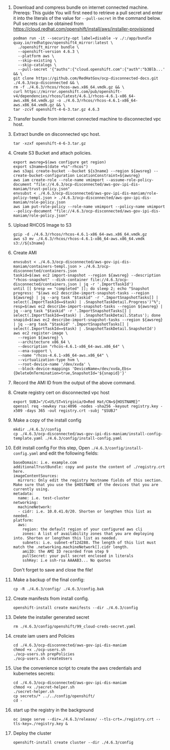 1. Download and compress bundle on internet connected machine.
   Prereqs:
   This guide 
   You will first need to retrieve a pull secret and enter it into the literals of the value for `--pull-secret` in the command below. Pull secrets can be obtained from https://cloud.redhat.com/openshift/install/aws/installer-provisioned

    ```
    podman run -it --security-opt label=disable -v ./:/app/bundle quay.io/redhatgov/openshift4_mirror:latest \
      ./openshift_mirror bundle \
      --openshift-version 4.6.3 \
      --platform aws \
      --skip-existing \
      --skip-catalogs \
      --pull-secret '{"auths":{"cloud.openshift.com":{"auth":"b3Blb...' && \
    git clone https://github.com/RedHatGov/ocp-disconnected-docs.git ./4.6.3/ocp-disconnected && \
    rm -f ./4.6.3/rhcos/rhcos-aws.x86_64.vmdk.gz && \
    curl https://mirror.openshift.com/pub/openshift-v4/dependencies/rhcos/latest/4.6.1/rhcos-4.6.1-x86_64-aws.x86_64.vmdk.gz -o ./4.6.3/rhcos/rhcos-4.6.1-x86_64-aws.x86_64.vmdk.gz && \
    tar -zcvf openshift-4-6-3.tar.gz 4.6.3
    ```
2. Transfer bundle from internet connected machine to disconnected vpc host.

3. Extract bundle on disconnected vpc host.
    ```    
    tar -xzxf openshift-4-6-3.tar.gz
    ```

4. Create S3 Bucket and attach policies.

    ```
    export awsreg=$(aws configure get region)
    export s3name=$(date +%s"-rhcos")
    aws s3api create-bucket --bucket ${s3name} --region ${awsreg} --create-bucket-configuration LocationConstraint=${awsreg}
    aws iam create-role --role-name vmimport --assume-role-policy-document "file://4.6.3/ocp-disconnected/aws-gov-ipi-dis-maniam/trust-policy.json"
    envsubst < ./4.6.3/ocp-disconnected/aws-gov-ipi-dis-maniam/role-policy-templ.json > ./4.6.3/ocp-disconnected/aws-gov-ipi-dis-maniam/role-policy.json
    aws iam put-role-policy --role-name vmimport --policy-name vmimport --policy-document "file://4.6.3/ocp-disconnected/aws-gov-ipi-dis-maniam/role-policy.json"
    ```

5. Upload RHCOS Image to S3

    ```
    gzip -d ./4.6.3/rhcos/rhcos-4.6.1-x86_64-aws.x86_64.vmdk.gz
    aws s3 mv ./4.6.3/rhcos/rhcos-4.6.1-x86_64-aws.x86_64.vmdk s3://${s3name}
    ```

6. Create AMI

    ```
    envsubst < ./4.6.3/ocp-disconnected/aws-gov-ipi-dis-maniam/containers-templ.json > ./4.6.3/ocp-disconnected/containers.json
    taskid=$(aws ec2 import-snapshot --region ${awsreg} --description "rhcos-snapshot" --disk-container file://4.6.3/ocp-disconnected/containers.json | jq -r '.ImportTaskId')
    until [[ $resp == "completed" ]]; do sleep 2; echo "Snapshot progress: "$(aws ec2 describe-import-snapshot-tasks --region ${awsreg} | jq --arg task "$taskid" -r '.ImportSnapshotTasks[] | select(.ImportTaskId==$task) | .SnapshotTaskDetail.Progress')"%"; resp=$(aws ec2 describe-import-snapshot-tasks --region ${awsreg} | jq --arg task "$taskid" -r '.ImportSnapshotTasks[] | select(.ImportTaskId==$task) | .SnapshotTaskDetail.Status'); done
    snapid=$(aws ec2 describe-import-snapshot-tasks --region ${awsreg} | jq --arg task "$taskid" '.ImportSnapshotTasks[] | select(.ImportTaskId==$task) | .SnapshotTaskDetail.SnapshotId')
    aws ec2 register-image \
      --region ${awsreg} \
      --architecture x86_64 \
      --description "rhcos-4.6.1-x86_64-aws.x86_64" \
      --ena-support \
      --name "rhcos-4.6.1-x86_64-aws.x86_64" \
      --virtualization-type hvm \
      --root-device-name '/dev/xvda' \
      --block-device-mappings 'DeviceName=/dev/xvda,Ebs={DeleteOnTermination=true,SnapshotId='${snapid}'}' 
    ```

7. Record the AMI ID from the output of the above command.



8. Create registry cert on disconnected vpc host
    ```
    export SUBJ="/C=US/ST=Virginia/O=Red Hat/CN=${HOSTNAME}"
    openssl req -newkey rsa:4096 -nodes -sha256 -keyout registry.key -x509 -days 365 -out registry.crt -subj "$SUBJ"
    ```    

9. Make a copy of the install config
    ```
    mkdir ./4.6.3//config
    cp ./4.6.3/ocp-disconnected/aws-gov-ipi-dis-maniam/install-config-template.yaml ./4.6.3/config/install-config.yaml
    ```
10. Edit install config
    For this step, Open `./4.6.3/config/install-config.yaml` and edit the following fields:

    ```
    baseDomain: i.e. example.com
    additionalTrustBundle: copy and paste the content of ./registry.crt here.
    imageContentSources:
      mirrors: Only edit the registry hostname fields of this section. Make sure that you use the $HOSTNAME of the devices that you are currently using.
    metadata:
      name: i.e. test-cluster
    networking:
      machineNetwork:
      - cidr: i.e. 10.0.41.0/20. Shorten or lengthen this list as needed.
    platform:
      aws:
        region: the default region of your configured aws cli 
        zones: A list of availability zones that you are deploying into. Shorten or lengthen this list as needed.
        subnets: i.e. subnet-ef12d288. The length of this list must match the .networking.machineNetwork[].cidr length.
        amiID: the AMI ID recorded from step 9
        pullSecret: your pull secret enclosed in literals
        sshKey: i.e ssh-rsa AAAAB3... No quotes
    ```
    Don't forget to save and close the file!

11. Make a backup of the final config:
    ```
    cp -R ./4.6.3/config/ ./4.6.3/config.bak
    ```

12. Create manifests from install config.
    ```
    openshift-install create manifests --dir ./4.6.3/config
    ```

13. Delete the installer generated secret
    ```
    rm ./4.6.3/config/openshift/99_cloud-creds-secret.yaml 
    ```
14. create iam users and Policies

    ```
    cd ./4.6.3/ocp-disconnected/aws-gov-ipi-dis-maniam
    chmod +x ./ocp-users.sh
    ./ocp-users.sh prepPolicies
    ./ocp-users.sh createUsers
    ```

15. Use the convenience script to create the aws credentials and kubernetes secrets:
    ```
    cd ./4.6.3/ocp-disconnected/aws-gov-ipi-dis-maniam
    chmod +x ./secret-helper.sh
    ./secret-helper.sh
    cp secrets/* ../../config/openshift/
    cd -
    ```

16. start up the registry in the background
    ```
    oc image serve --dir=./4.6.3/release/ --tls-crt=./registry.crt --tls-key=./registry.key &
    ```

17. Deploy the cluster

    ```
    openshift-install create cluster --dir ./4.6.3/config
    ```